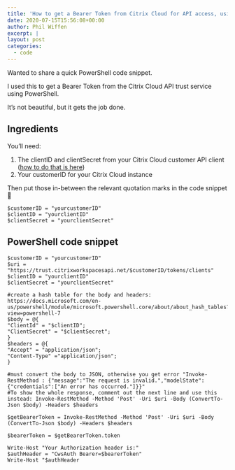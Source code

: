 ```yaml
---
title: 'How to get a Bearer Token from Citrix Cloud for API access, using PowerShell'
date: 2020-07-15T15:56:08+00:00
author: Phil Wiffen
excerpt: |
layout: post
categories:
  - code
---
```


Wanted to share a quick PowerShell code snippet.

I used this to get a Bearer Token from the Citrix Cloud API trust service using PowerShell.

It’s not beautiful, but it gets the job done.

## Ingredients

You’ll need:

1.  The clientID and clientSecret from your Citrix Cloud customer API client ([how to do that is here](https:/developer.cloud.com/getting-started))
1.  Your customerID for your Citrix Cloud instance

Then put those in-between the relevant quotation marks in the code snippet 🙂

```
$customerID = "yourcustomerID"
$clientID = "yourclientID"
$clientSecret = "yourclientSecret"
```

## PowerShell code snippet

```
$customerID = "yourcustomerID"
$uri = "https://trust.citrixworkspacesapi.net/$customerID/tokens/clients"
$clientID = "yourclientID"
$clientSecret = "yourclientSecret"
 
#create a hash table for the body and headers: https://docs.microsoft.com/en-us/powershell/module/microsoft.powershell.core/about/about_hash_tables?view=powershell-7
$body = @{ 
"ClientId" = "$clientID";
"ClientSecret" = "$clientSecret";
}
$headers = @{ 
"Accept" = "application/json";
"Content-Type" ="application/json";
}
 
#must convert the body to JSON, otherwise you get error "Invoke-RestMethod : {"message":"The request is invalid.","modelState":{"credentials":["An error has occurred."]}}"
#To show the whole response, comment out the next line and use this instead: Invoke-RestMethod -Method 'Post' -Uri $uri -Body (ConvertTo-Json $body) -Headers $headers
 
$getBearerToken = Invoke-RestMethod -Method 'Post' -Uri $uri -Body (ConvertTo-Json $body) -Headers $headers
 
$bearerToken = $getBearerToken.token
 
Write-Host "Your Authorization header is:"
$authHeader = "CwsAuth Bearer=$bearerToken"
Write-Host "$authHeader
```
